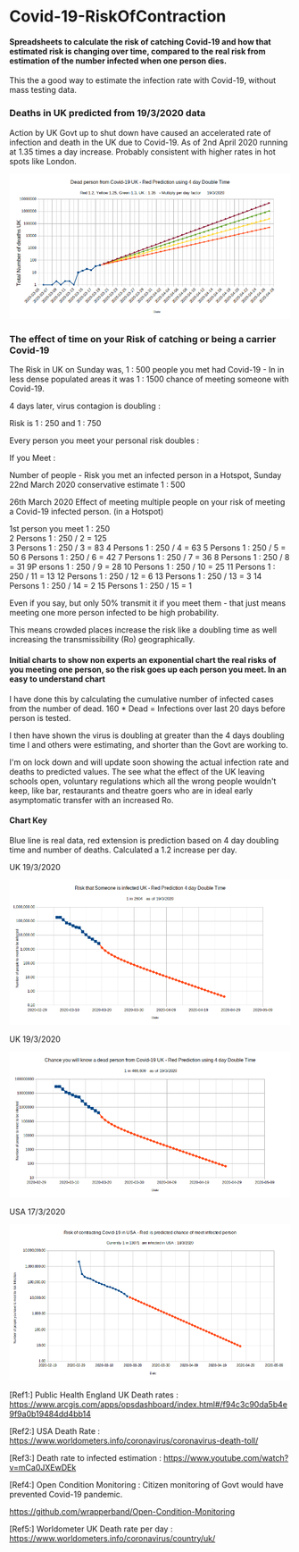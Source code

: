 # Covid-19-RiskOfContraction  

#### Spreadsheets to calculate the risk of catching Covid-19 and how that estimated risk is changing over time, compared to the real risk from estimation of the number infected when one person dies. 

This the a good way to estimate the infection rate with Covid-19, without mass testing data.  

### Deaths in UK predicted from 19/3/2020 data   


Action by UK Govt up to shut down have caused an accelerated rate of infection and death in the UK due to Covid-19. As of 2nd April 2020 running at 1.35 times a day increase. Probably consistent with higher rates in hot spots like London.

![alt tag](https://raw.githubusercontent.com/wrapperband/Covid-19-RiskOfContraction/master/Covid-19-RiskCharts/2020-3-19/UK-Covid-19Dead19-3-2020-3.png)


### The effect of time on your Risk of catching or being a carrier Covid-19


The Risk in UK on Sunday was,    1 : 500 people you met had Covid-19    -   In in less dense populated areas it was  1 : 1500 chance of meeting someone with Covid-19.   
  
4 days later, virus contagion is doubling :  
  
Risk is 1 : 250    and  1 : 750  

Every person you meet your personal risk doubles  :

If you Meet :  

Number of people -  Risk you met an infected person in a Hotspot, Sunday 22nd March 2020   conservative estimate 1 : 500  

26th March 2020 Effect of meeting multiple people on your risk of meeting a Covid-19 infected person. (in a Hotspot)
  
1st person you meet     1 : 250  
2 Persons               1 : 250 / 2 = 125  
3 Persons               1 : 250 / 3 =  83
4 Persons               1 : 250 / 4 =  63
5 Persons               1 : 250 / 5 =   50
6 Persons               1 : 250 / 6 =   42
7 Persons               1 : 250 / 7 =   36
8 Persons               1 : 250 / 8 =   31
9P ersons               1 : 250 / 9 =   28
10 Persons               1 : 250 / 10 =   25
11 Persons               1 : 250 / 11 =   13
12 Persons               1 : 250 / 12 =   6
13 Persons               1 : 250 / 13 =   3
14 Persons               1 : 250 / 14 =   2
15 Persons               1 : 250 / 15 =   1 

  
  
Even if you say, but only 50% transmit it if you meet them - that just means meeting one more person infected to be high probability.  
  
This means crowded places increase the risk like a doubling time as well increasing the transmissibility (Ro) geographically.  

  
  
#### Initial charts to show non experts an exponential chart the real risks of you meeting one person, so the risk goes up each person you meet. In an easy to understand chart

I have done this by calculating the cumulative number of infected cases from the number of dead. 160 * Dead = Infections over last 20 days before person is tested.  

I then have shown the virus is doubling at greater than the 4 days doubling time I and others were estimating, and shorter than the Govt are working to.   

I'm on lock down and will update soon showing the actual infection rate and deaths to predicted values. The see what the effect of the UK leaving schools open, voluntary regulations which all the wrong people wouldn't keep, like bar, restaurants and theatre goers who are in ideal early asymptomatic transfer with an increased Ro.   



#### Chart Key  

Blue line is real data, red extension is prediction based on 4 day doubling time and number of deaths. Calculated a 1.2 increase per day.  


UK   19/3/2020  
  
![alt tag](https://raw.githubusercontent.com/wrapperband/Covid-19-RiskOfContraction/master/Covid-19-RiskCharts/2020-3-19/UK-Covid-19Risk19-3-2020.png)  
   
UK    19/3/2020  
  
![alt tag](https://raw.githubusercontent.com/wrapperband/Covid-19-RiskOfContraction/master/Covid-19-RiskCharts/2020-3-19/UK-Covid-19-KnowADeadPerson-19-3-2020.png)  
  
  
USA 17/3/2020
  
![alt tag](https://raw.githubusercontent.com/wrapperband/Covid-19-RiskOfContraction/master/Covid-19-RiskCharts/2020-3-19/USA-Covid-19Risk18-3-2020.png)  
 
  
[Ref1:]  Public Health England UK Death rates : https://www.arcgis.com/apps/opsdashboard/index.html#/f94c3c90da5b4e9f9a0b19484dd4bb14  
  
[Ref2:]  USA Death Rate :  https://www.worldometers.info/coronavirus/coronavirus-death-toll/  
  
[Ref3:]  Death rate to infected estimation : https://www.youtube.com/watch?v=mCa0JXEwDEk  
  
[Ref4:]  Open Condition Monitoring :  Citizen monitoring of Govt would have prevented Covid-19 pandemic.  
  
https://github.com/wrapperband/Open-Condition-Monitoring  
  
[Ref5:] Worldometer UK Death rate per day : https://www.worldometers.info/coronavirus/country/uk/   
